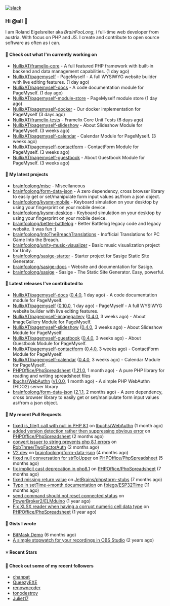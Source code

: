 [![slack](https://img.shields.io/badge/Join%20Slack%20Chat-4A154B?logo=slack&logoColor=white)](https://scripts.0x.at/github-webhooks/slack-join/)

### Hi @all 👋

I am Roland Eigelsreiter aka _BrainFooLong_, i full-time web developer from austria. With focus on PHP and JS. I create and contribute to open source software as often as i can.


#### 👷 Check out what I'm currently working on

- [NullixAT/framelix-core](https://github.com/NullixAT/framelix-core) - A full featured PHP framework with built-in backend and data management capabilities. (1 day ago)
- [NullixAT/pagemyself](https://github.com/NullixAT/pagemyself) - PageMyself - A full WYSIWYG website builder with live editing features. (1 day ago)
- [NullixAT/pagemyself-docs](https://github.com/NullixAT/pagemyself-docs) - A code documentation module for PageMyself. (1 day ago)
- [NullixAT/pagemyself-module-store](https://github.com/NullixAT/pagemyself-module-store) - PageMyself module store (1 day ago)
- [NullixAT/pagemyself-docker](https://github.com/NullixAT/pagemyself-docker) - Our docker implementation for PageMyself (3 days ago)
- [NullixAT/framelix-tests](https://github.com/NullixAT/framelix-tests) - Framelix Core Unit Tests (6 days ago)
- [NullixAT/pagemyself-slideshow](https://github.com/NullixAT/pagemyself-slideshow) - About Slideshow Module for PageMyself. (3 weeks ago)
- [NullixAT/pagemyself-calendar](https://github.com/NullixAT/pagemyself-calendar) - Calendar Module for PageMyself. (3 weeks ago)
- [NullixAT/pagemyself-contactform](https://github.com/NullixAT/pagemyself-contactform) - ContactForm Module for PageMyself. (3 weeks ago)
- [NullixAT/pagemyself-guestbook](https://github.com/NullixAT/pagemyself-guestbook) - About Guestbook Module for PageMyself. (3 weeks ago)

#### 🌱 My latest projects

- [brainfoolong/misc](https://github.com/brainfoolong/misc) - Miscellaneous
- [brainfoolong/form-data-json](https://github.com/brainfoolong/form-data-json) - A zero dependency, cross browser library to easily get or set/manipulate form input values as/from a json object.
- [brainfoolong/kysmr-mobile](https://github.com/brainfoolong/kysmr-mobile) - Keyboard simulation on your desktop by using your fingerprint on your mobile device.
- [brainfoolong/kysmr-desktop](https://github.com/brainfoolong/kysmr-desktop) - Keyboard simulation on your desktop by using your fingerprint on your mobile device.
- [brainfoolong/better-battlelog](https://github.com/brainfoolong/better-battlelog) - Better Battlelog legacy code and legacy website. It was fun :)
- [brainfoolong/IntoTheBreachTranslations](https://github.com/brainfoolong/IntoTheBreachTranslations) - Inofficial Translations for PC Game Into the Breach.
- [brainfoolong/unity-music-visualizer](https://github.com/brainfoolong/unity-music-visualizer) - Basic music visualization project for Unity.
- [brainfoolong/sasige-starter](https://github.com/brainfoolong/sasige-starter) - Starter project for Sasige Static Site Generator.
- [brainfoolong/sasige-docs](https://github.com/brainfoolong/sasige-docs) - Website and documentation for Sasige.
- [brainfoolong/sasige](https://github.com/brainfoolong/sasige) - Sasige - The Static Site Generator. Easy, powerful.

#### 🔭 Latest releases I've contributed to

- [NullixAT/pagemyself-docs](https://github.com/NullixAT/pagemyself-docs) ([0.4.0](https://github.com/NullixAT/pagemyself-docs/releases/tag/0.4.0), 1 day ago) - A code documentation module for PageMyself.
- [NullixAT/pagemyself](https://github.com/NullixAT/pagemyself) ([0.10.0](https://github.com/NullixAT/pagemyself/releases/tag/0.10.0), 1 day ago) - PageMyself - A full WYSIWYG website builder with live editing features.
- [NullixAT/pagemyself-imagegallery](https://github.com/NullixAT/pagemyself-imagegallery) ([0.4.0](https://github.com/NullixAT/pagemyself-imagegallery/releases/tag/0.4.0), 3 weeks ago) - About ImageGallery Module for PageMyself.
- [NullixAT/pagemyself-slideshow](https://github.com/NullixAT/pagemyself-slideshow) ([0.4.0](https://github.com/NullixAT/pagemyself-slideshow/releases/tag/0.4.0), 3 weeks ago) - About Slideshow Module for PageMyself.
- [NullixAT/pagemyself-guestbook](https://github.com/NullixAT/pagemyself-guestbook) ([0.4.0](https://github.com/NullixAT/pagemyself-guestbook/releases/tag/0.4.0), 3 weeks ago) - About Guestbook Module for PageMyself.
- [NullixAT/pagemyself-contactform](https://github.com/NullixAT/pagemyself-contactform) ([0.4.0](https://github.com/NullixAT/pagemyself-contactform/releases/tag/0.4.0), 3 weeks ago) - ContactForm Module for PageMyself.
- [NullixAT/pagemyself-calendar](https://github.com/NullixAT/pagemyself-calendar) ([0.4.0](https://github.com/NullixAT/pagemyself-calendar/releases/tag/0.4.0), 3 weeks ago) - Calendar Module for PageMyself.
- [PHPOffice/PhpSpreadsheet](https://github.com/PHPOffice/PhpSpreadsheet) ([1.21.0](https://github.com/PHPOffice/PhpSpreadsheet/releases/tag/1.21.0), 1 month ago) - A pure PHP library for reading and writing spreadsheet files
- [lbuchs/WebAuthn](https://github.com/lbuchs/WebAuthn) ([v1.0.0](https://github.com/lbuchs/WebAuthn/releases/tag/v1.0.0), 1 month ago) - A simple PHP WebAuthn (FIDO2) server library
- [brainfoolong/form-data-json](https://github.com/brainfoolong/form-data-json) ([2.1.1](https://github.com/brainfoolong/form-data-json/releases/tag/2.1.1), 2 months ago) - A zero dependency, cross browser library to easily get or set/manipulate form input values as/from a json object.

#### 🔨 My recent Pull Requests

- [fixed is_file() call with null in PHP 8.1](https://github.com/lbuchs/WebAuthn/pull/53) on [lbuchs/WebAuthn](https://github.com/lbuchs/WebAuthn) (1 month ago)
- [added version detection rather then suppressing obvious error](https://github.com/PHPOffice/PhpSpreadsheet/pull/2438) on [PHPOffice/PhpSpreadsheet](https://github.com/PHPOffice/PhpSpreadsheet) (2 months ago)
- [convert issuer to string prevents php 8.1 errors](https://github.com/RobThree/TwoFactorAuth/pull/83) on [RobThree/TwoFactorAuth](https://github.com/RobThree/TwoFactorAuth) (2 months ago)
- [V2 dev](https://github.com/brainfoolong/form-data-json/pull/19) on [brainfoolong/form-data-json](https://github.com/brainfoolong/form-data-json) (4 months ago)
- [fixed null conversation for strToUpper](https://github.com/PHPOffice/PhpSpreadsheet/pull/2292) on [PHPOffice/PhpSpreadsheet](https://github.com/PHPOffice/PhpSpreadsheet) (5 months ago)
- [fix implicit cast deprecation in php8.1](https://github.com/PHPOffice/PhpSpreadsheet/pull/2210) on [PHPOffice/PhpSpreadsheet](https://github.com/PHPOffice/PhpSpreadsheet) (7 months ago)
- [fixed missing return value](https://github.com/JetBrains/phpstorm-stubs/pull/1151) on [JetBrains/phpstorm-stubs](https://github.com/JetBrains/phpstorm-stubs) (7 months ago)
- [Typo in setTime-&gt;month documentation](https://github.com/fbiego/ESP32Time/pull/2) on [fbiego/ESP32Time](https://github.com/fbiego/ESP32Time) (11 months ago)
- [send command should not reset connected status](https://github.com/PowerBroker2/ELMduino/pull/47) on [PowerBroker2/ELMduino](https://github.com/PowerBroker2/ELMduino) (1 year ago)
- [Fix XLSX reader when having a corrupt numeric cell data type](https://github.com/PHPOffice/PhpSpreadsheet/pull/1664) on [PHPOffice/PhpSpreadsheet](https://github.com/PHPOffice/PhpSpreadsheet) (1 year ago)

#### 📓 Gists I wrote

- [BitMask Demo](https://gist.github.com/4c30bdf9d94acfa4d2f61f0ae932ef71) (6 months ago)
- [A simple stopwatch for your recordings in OBS Studio](https://gist.github.com/5750da1529a88c6c4a125b0a157c5d46) (2 years ago)

#### ⭐ Recent Stars


#### 👯 Check out some of my recent followers

- [chanpat](https://github.com/chanpat)
- [QueezyEXE](https://github.com/QueezyEXE)
- [renowncoder](https://github.com/renowncoder)
- [tonodestroy](https://github.com/tonodestroy)
- [Juliet17](https://github.com/Juliet17)